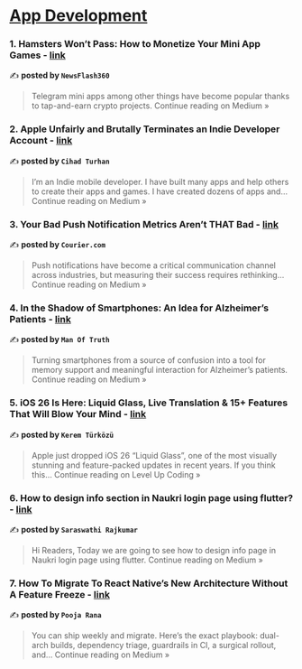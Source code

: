 
<h1><a href=https://medium.com/tag/mobile-app-development/recommended target="_blank" rel="noopener noreferrer">App Development</a></h1>
<h3>1. Hamsters Won’t Pass: How to Monetize Your Mini App Games - <a href="https://medium.com/@NewsFlash360/hamsters-wont-pass-how-to-monetize-your-mini-app-games-3f14e7d3d68d?source=rss------mobile_app_development-5" target="_blank" rel="noopener noreferrer">link</a></h3>

✍️ **posted by `NewsFlash360`**

<blockquote>Telegram mini apps among other things have become popular thanks to tap-and-earn crypto projects.
Continue reading on Medium »</blockquote>

<h3>2. Apple Unfairly and Brutally Terminates an Indie Developer Account - <a href="https://medium.com/@cihadturhan/apple-unfairly-and-brutally-terminates-an-indie-developer-account-b6fd84e6b3c5?source=rss------mobile_app_development-5" target="_blank" rel="noopener noreferrer">link</a></h3>

✍️ **posted by `Cihad Turhan`**

<blockquote>I’m an Indie mobile developer. I have built many apps and help others to create their apps and games. I have created dozens of apps and…
Continue reading on Medium »</blockquote>

<h3>3. Your Bad Push Notification Metrics Aren’t THAT Bad - <a href="https://courier-com.medium.com/your-bad-push-notification-metrics-arent-that-bad-bf949ec9c2b9?source=rss------mobile_app_development-5" target="_blank" rel="noopener noreferrer">link</a></h3>

✍️ **posted by `Courier.com`**

<blockquote>Push notifications have become a critical communication channel across industries, but measuring their success requires rethinking…
Continue reading on Medium »</blockquote>

<h3>4. In the Shadow of Smartphones: An Idea for Alzheimer’s Patients - <a href="https://medium.com/@manoftruth2023/in-the-shadow-of-smartphones-an-idea-for-alzheimers-patients-cdbdc63ae026?source=rss------mobile_app_development-5" target="_blank" rel="noopener noreferrer">link</a></h3>

✍️ **posted by `Man Of Truth`**

<blockquote>Turning smartphones from a source of confusion into a tool for memory support and meaningful interaction for Alzheimer’s patients.
Continue reading on Medium »</blockquote>

<h3>5. iOS 26 Is Here: Liquid Glass, Live Translation & 15+ Features That Will Blow Your Mind - <a href="https://levelup.gitconnected.com/ios-26-is-here-liquid-glass-live-translation-15-features-that-will-blow-your-mind-3f9eea472281?source=rss------mobile_app_development-5" target="_blank" rel="noopener noreferrer">link</a></h3>

✍️ **posted by `Kerem Türközü`**

<blockquote>Apple just dropped iOS 26 “Liquid Glass”, one of the most visually stunning and feature-packed updates in recent years. If you think this…
Continue reading on Level Up Coding »</blockquote>

<h3>6. How to design info section in Naukri login page using flutter? - <a href="https://medium.com/@saraswathirajkumar18/how-to-design-info-section-in-naukri-login-page-using-flutter-a28c0f4f3f12?source=rss------mobile_app_development-5" target="_blank" rel="noopener noreferrer">link</a></h3>

✍️ **posted by `Saraswathi Rajkumar`**

<blockquote>Hi Readers, Today we are going to see how to design info page in Naukri login page using flutter.
Continue reading on Medium »</blockquote>

<h3>7. How To Migrate To React Native’s New Architecture Without A Feature Freeze - <a href="https://medium.com/@poojarana20072001/how-to-migrate-to-react-natives-new-architecture-without-a-feature-freeze-ecf75b6f4abd?source=rss------mobile_app_development-5" target="_blank" rel="noopener noreferrer">link</a></h3>

✍️ **posted by `Pooja Rana`**

<blockquote>You can ship weekly and migrate. Here’s the exact playbook: dual-arch builds, dependency triage, guardrails in CI, a surgical rollout, and…
Continue reading on Medium »</blockquote>


